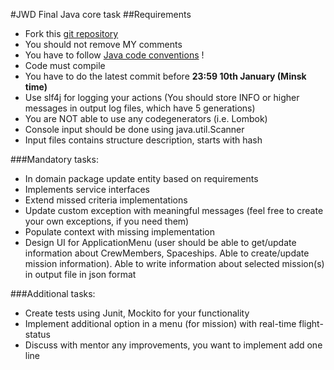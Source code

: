 #JWD Final Java core task
##Requirements 
* Fork this [git repository](https://github.com/Rement/jwd-core-final)
* You should not remove MY comments
* You have to follow [Java code conventions](https://www.oracle.com/java/technologies/javase/codeconventions-contents.html) ! 
* Code must compile 
* You have to do the latest commit before **23:59 10th January (Minsk time)**
* Use slf4j for logging your actions (You should store INFO or higher messages in output log files, which have 5 generations)
* You are NOT able to use any codegenerators (i.e. Lombok)
* Console input should be done using java.util.Scanner
* Input files contains structure description, starts with hash

###Mandatory tasks: 
* In domain package update entity based on requirements
* Implements service interfaces
* Extend missed criteria implementations
* Update custom exception with meaningful messages (feel free to create your own exceptions, if you need them)
* Populate context with missing implementation
* Design UI for ApplicationMenu (user should be able to get/update information about CrewMembers, Spaceships. 
Able to create/update mission information). 
Able to write information about selected mission(s) in output file in json format



###Additional tasks:
* Create tests using Junit, Mockito for your functionality
* Implement additional option in a menu (for mission) with real-time flight-status
* Discuss with mentor any improvements, you want to implement 
add one line
